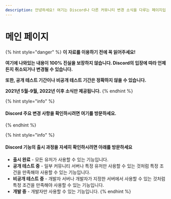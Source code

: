 ```yaml
---
description: 안녕하세요! 여기는 Discord나 다른 커뮤니티 변경 소식을 다루는 페이지입니다.
---
```


# 메인 페이지

{% hint style="danger" %}
**이 자료를 이용하기 전에 꼭 읽어주세요!**

**여기에 나와있는 내용이 100% 진실을 보장하지 않습니다. Discord의 입장에 따라 언제든지 취소되거나 변경될 수 있습니다.**

**또한, 공개 테스트 기간이나 비공개 테스트 기간은 정확하지 않을 수 있습니다.**

**2021년 5월-9월, 2022년 이후 소식만 제공됩니다.**&#x20;
{% endhint %}

{% hint style="info" %}
#### Discord 주요 변경 사항을 확인하시려면 여기를 방문하세요.
{% endhint %}

{% hint style="info" %}
#### Discord 기능의 출시 과정을 자세히 확인하시려면 아래를 방문하세요

* **출시 완료** - 모든 유저가 사용할 수 있는 기능입니다.
* **공개 테스트 중** - 일부 커뮤니티 서버나 특정 유저만 사용할 수 있는 것처럼 특정 조건을 만족해야 사용할 수 있는 기능입니다.
* **비공개 테스트 중** - 개발자 서버나 개발자가 지정한 서버에서 사용할 수 있는 것처럼 특정 조건을 만족해야 사용할 수 있는 기능입니다.
* **개발 중** - 개발자만 사용할 수 있는 기능입니다.
{% endhint %}
